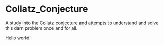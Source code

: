 # Collatz_Conjecture
A study into the Collatz conjecture and attempts to understand and solve this darn problem once and for all.

Hello world! 